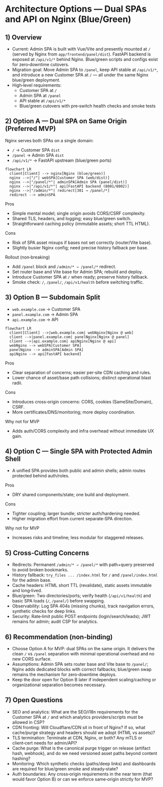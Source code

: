# Architecture Options — Dual SPAs and API on Nginx (Blue/Green)

## 1) Overview

- Current: Admin SPA is built with Vue/Vite and presently mounted at `/` (served by Nginx from `app/frontend/panel/dist`). FastAPI backend is exposed at `/api/v1/*` behind Nginx. Blue/green scripts and configs exist for zero‑downtime cutovers.
- Migration goal: Move Admin SPA to `/panel`, keep API stable at `/api/v1/*`, and introduce a new Customer SPA at `/` — all under the same Nginx blue/green deployment.
- High‑level requirements:
  - Customer SPA at `/`
  - Admin SPA at `/panel`
  - API stable at `/api/v1/*`
  - Blue/green cutovers with pre‑switch health checks and smoke tests

## 2) Option A — Dual SPA on Same Origin (Preferred MVP)

Nginx serves both SPAs on a single domain:
- `/` → Customer SPA `dist`
- `/panel` → Admin SPA `dist`
- `/api/v1/*` → FastAPI upstream (blue/green ports)

```mermaid
flowchart LR
  client[Client] --> nginx[Nginx (blue/green)]
  nginx -->|"/"| webSPA[Customer SPA (web/dist)]
  nginx -->|"/panel/*"| adminSPA[Admin SPA (panel/dist)]
  nginx -->|"/api/v1/*"| api[FastAPI backend (8001/8002)]
  nginx -->|"/admin/*"| redirect[301 → /panel/*]
  redirect --> adminSPA
```

Pros
- Simple mental model; single origin avoids CORS/CSRF complexity.
- Shared TLS, headers, and logging; easy blue/green switch.
- Straightforward caching policy (immutable assets; short TTL HTML).

Cons
- Risk of SPA asset mixups if bases not set correctly (router/Vite base).
- Slightly busier Nginx config; need precise history fallback per base.

Rollout (non‑breaking)
- Add `/panel` block and `/admin/* → /panel/*` redirect.
- Set router base and Vite base for Admin SPA; rebuild and deploy.
- Introduce Customer SPA at `/` when ready; preserve history fallback.
- Smoke check: `/`, `/panel/`, `/api/v1/health` before switching traffic.

## 3) Option B — Subdomain Split

- `web.example.com` → Customer SPA
- `panel.example.com` → Admin SPA
- `api.example.com` → API

```mermaid
flowchart LR
  client[Client] -->|web.example.com| webNginx[Nginx @ web]
  client -->|panel.example.com| panelNginx[Nginx @ panel]
  client -->|api.example.com| apiNginx[Nginx @ api]
  webNginx --> webSPA[Customer SPA]
  panelNginx --> adminSPA[Admin SPA]
  apiNginx --> api[FastAPI backend]
```

Pros
- Clear separation of concerns; easier per‑site CDN caching and rules.
- Lower chance of asset/base path collisions; distinct operational blast radii.

Cons
- Introduces cross‑origin concerns: CORS, cookies (SameSite/Domain), CSRF.
- More certificates/DNS/monitoring; more deploy coordination.

Why not for MVP
- Adds auth/CORS complexity and infra overhead without immediate UX gain.

## 4) Option C — Single SPA with Protected Admin Shell

- A unified SPA provides both public and admin shells; admin routes protected behind auth/roles.

Pros
- DRY shared components/state; one build and deployment.

Cons
- Tighter coupling; larger bundle; stricter auth/hardening needed.
- Higher migration effort from current separate‑SPA direction.

Why not for MVP
- Increases risks and timeline; less modular for staggered releases.

## 5) Cross‑Cutting Concerns

- Redirects: Permanent `/admin/* → /panel/*` with path+query preserved to avoid broken bookmarks.
- History fallback: `try_files ... /index.html` for `/` and `/panel/index.html` for the admin base.
- Cache headers: HTML short TTL (revalidate), static assets immutable and long‑lived.
- Blue/green: Two directories/ports; verify health (`/api/v1/health`) and basic SPA loads (`/`, `/panel/`) before swapping.
- Observability: Log SPA 404s (missing chunks), track navigation errors, synthetic checks for deep links.
- Security: Rate‑limit public POST endpoints (login/search/leads); JWT remains for admin; audit CSP for analytics.

## 6) Recommendation (non‑binding)

- Choose Option A for MVP: dual SPAs on the same origin. It delivers the clean `/` vs `/panel` separation with minimal operational overhead and no new CORS surface.
- Assumptions: Admin SPA sets router base and Vite base to `/panel/`; Nginx adds dedicated blocks with correct fallbacks; blue/green swap remains the mechanism for zero‑downtime deploys.
- Keep the door open for Option B later if independent scaling/caching or organizational separation becomes necessary.

## 7) Open Questions

- SEO and analytics: What are the SEO/i18n requirements for the Customer SPA at `/` and which analytics providers/scripts must be allowed in CSP?
- CDN fronting: Will Cloudflare/CDN sit in front of Nginx? If so, what cache/purge strategy and headers should we adopt (HTML vs assets)?
- TLS termination: Terminate at CDN, Nginx, or both? Any mTLS or client‑cert needs for admin/API?
- Cache purge: What is the canonical purge trigger on release (artifact hash, webhook), and do we need versioned asset paths beyond content hashing?
- Monitoring: Which synthetic checks (paths/deep links) and dashboards are required for blue/green smoke and steady‑state?
- Auth boundaries: Any cross‑origin requirements in the near term (that would favor Option B) or can we enforce same‑origin strictly for MVP?

